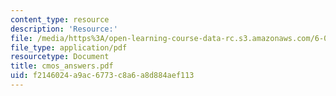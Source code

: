 ```yaml
---
content_type: resource
description: 'Resource:'
file: /media/https%3A/open-learning-course-data-rc.s3.amazonaws.com/6-004-computation-structures-spring-2017/f2146024a9ac6773c8a6a8d884aef113_cmos_answers.pdf
file_type: application/pdf
resourcetype: Document
title: cmos_answers.pdf
uid: f2146024-a9ac-6773-c8a6-a8d884aef113
---
```

